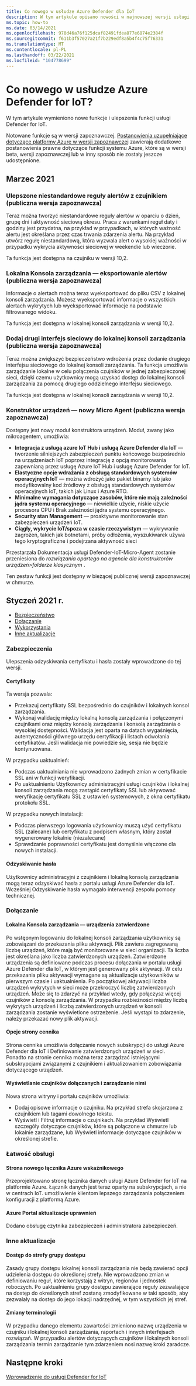 ```yaml
---
title: Co nowego w usłudze Azure Defender dla IoT
description: W tym artykule opisano nowości w najnowszej wersji usługi Defender for IoT.
ms.topic: how-to
ms.date: 03/14/2021
ms.openlocfilehash: 970d46a76f125dcaf82491fdea877e6874e2384f
ms.sourcegitcommit: f611b3f57027a21f7b229edf8a5b4f4c75f76331
ms.translationtype: MT
ms.contentlocale: pl-PL
ms.lasthandoff: 03/22/2021
ms.locfileid: "104778699"
---
```

# <a name="whats-new-in-azure-defender-for-iot"></a>Co nowego w usłudze Azure Defender for IoT?

W tym artykule wymieniono nowe funkcje i ulepszenia funkcji usługi Defender for IoT.

Notowane funkcje są w wersji zapoznawczej. [Postanowienia uzupełniające dotyczące platformy Azure w wersji zapoznawczej](https://azure.microsoft.com/support/legal/preview-supplemental-terms/) zawierają dodatkowe postanowienia prawne dotyczące funkcji systemu Azure, które są w wersji beta, wersji zapoznawczej lub w inny sposób nie zostały jeszcze udostępnione.
## <a name="march-2021"></a>Marzec 2021

### <a name="sensor---enhanced-custom-alert-rules-public-preview"></a>Ulepszone niestandardowe reguły alertów z czujnikiem (publiczna wersja zapoznawcza)

Teraz można tworzyć niestandardowe reguły alertów w oparciu o dzień, grupę dni i aktywność sieciową okresu.  Praca z warunkami reguł daty i godziny jest przydatna, na przykład w przypadkach, w których ważność alertu jest określana przez czas trwania zdarzenia alertu. Na przykład utwórz regułę niestandardową, która wyzwala alert o wysokiej ważności w przypadku wykrycia aktywności sieciowej w weekendie lub wieczorie.

Ta funkcja jest dostępna na czujniku w wersji 10,2.

### <a name="on-premises-management-console---export-alerts-public-preview"></a>Lokalna Konsola zarządzania — eksportowanie alertów (publiczna wersja zapoznawcza)

Informacje o alertach można teraz wyeksportować do pliku CSV z lokalnej konsoli zarządzania. Możesz wyeksportować informacje o wszystkich alertach wykrytych lub wyeksportować informacje na podstawie filtrowanego widoku.

Ta funkcja jest dostępna w lokalnej konsoli zarządzania w wersji 10,2.

### <a name="add-second-network-interface-to-on-premises-management-console-public-preview"></a>Dodaj drugi interfejs sieciowy do lokalnej konsoli zarządzania (publiczna wersja zapoznawcza)

Teraz można zwiększyć bezpieczeństwo wdrożenia przez dodanie drugiego interfejsu sieciowego do lokalnej konsoli zarządzania. Ta funkcja umożliwia zarządzanie lokalne w celu połączenia czujników w jednej zabezpieczonej sieci, dzięki czemu użytkownicy mogą uzyskać dostęp do lokalnej konsoli zarządzania za pomocą drugiego oddzielnego interfejsu sieciowego.

Ta funkcja jest dostępna w lokalnej konsoli zarządzania w wersji 10,2.
### <a name="device-builder---new-micro-agent-public-preview"></a>Konstruktor urządzeń — nowy Micro Agent (publiczna wersja zapoznawcza)

Dostępny jest nowy moduł konstruktora urządzeń. Moduł, zwany jako mikroagentem, umożliwia:

- **Integracja z usługą azure IoT Hub i usługą Azure Defender dla IoT** — tworzenie silniejszych zabezpieczeń punktu końcowego bezpośrednio na urządzeniach IoT poprzez integrację z opcją monitorowania zapewnianą przez usługę Azure IoT Hub i usługę Azure Defender for IoT.
- **Elastyczne opcje wdrażania z obsługą standardowych systemów operacyjnych IoT** — można wdrożyć jako pakiet binarny lub jako modyfikowalny kod źródłowy z obsługą standardowych systemów operacyjnych IoT, takich jak Linux i Azure RTO.
- **Minimalne wymagania dotyczące zasobów, które nie mają zależności jądra systemu operacyjnego** — niewielkie użycie, niskie użycie procesora CPU i Brak zależności jądra systemu operacyjnego.
- **Security stan Management** — proaktywne monitorowanie stan zabezpieczeń urządzeń IoT.
- **Ciągły, wykrycie IoT/spoza w czasie rzeczywistym** — wykrywanie zagrożeń, takich jak botnetami, próby odłożenia, wyszukiwarek używa tego kryptograficzne i podejrzana aktywność sieci

Przestarzała Dokumentacja usługi Defender-IoT-Micro-Agent zostanie przeniesiona do *rozwiązania opartego na agencie dla konstruktorów urządzeń>folderze klasycznym* .

Ten zestaw funkcji jest dostępny w bieżącej publicznej wersji zapoznawczej w chmurze.

## <a name="january-2021"></a>Styczeń 2021 r.

- [Bezpieczeństwo](#security)
- [Dołączanie](#onboarding)
- [Wykorzystania](#usability)
- [Inne aktualizacje](#other-updates)
### <a name="security"></a>Zabezpieczenia

Ulepszenia odzyskiwania certyfikatu i hasła zostały wprowadzone do tej wersji.

#### <a name="certificates"></a>Certyfikaty
  
Ta wersja pozwala:

- Przekazuj certyfikaty SSL bezpośrednio do czujników i lokalnych konsol zarządzania.
- Wykonaj walidację między lokalną konsolą zarządzania i połączonymi czujnikami oraz między konsolą zarządzania i konsolą zarządzania o wysokiej dostępności. Walidacja jest oparta na datach wygaśnięcia, autentyczności głównego urzędu certyfikacji i listach odwołania certyfikatów.  Jeśli walidacja nie powiedzie się, sesja nie będzie kontynuowana.

W przypadku uaktualnień:

- Podczas uaktualniania nie wprowadzono żadnych zmian w certyfikacie SSL ani w funkcji weryfikacji.
- Po uaktualnieniu Użytkownicy administracyjni usługi czujników i lokalnej konsoli zarządzania mogą zastąpić certyfikaty SSL lub aktywować weryfikację certyfikatu SSL z ustawień systemowych, z okna certyfikatu protokołu SSL.  

W przypadku nowych instalacji:

- Podczas pierwszego logowania użytkownicy muszą użyć certyfikatu SSL (zalecane) lub certyfikatu z podpisem własnym, który został wygenerowany lokalnie (niezalecane)
- Sprawdzanie poprawności certyfikatu jest domyślnie włączone dla nowych instalacji.

#### <a name="password-recovery"></a>Odzyskiwanie hasła
  
Użytkownicy administracyjni z czujnikiem i lokalną konsolą zarządzania mogą teraz odzyskiwać hasła z portalu usługi Azure Defender dla IoT. Wcześniej Odzyskiwanie hasła wymagało interwencji zespołu pomocy technicznej.

### <a name="onboarding"></a>Dołączanie

#### <a name="on-premises-management-console---committed-devices"></a>Lokalna Konsola zarządzania — urządzenia zatwierdzone

Po wstępnym logowaniu do lokalnej konsoli zarządzania użytkownicy są zobowiązani do przekazania pliku aktywacji. Plik zawiera zagregowaną liczbę urządzeń, które mają być monitorowane w sieci organizacji. Ta liczba jest określana jako liczba zatwierdzonych urządzeń.
Zatwierdzone urządzenia są definiowane podczas procesu dołączania w portalu usługi Azure Defender dla IoT, w którym jest generowany plik aktywacji.
W celu przekazania pliku aktywacji wymagane są aktualizacje użytkowników w pierwszym czasie i uaktualnienia.
Po początkowej aktywacji liczba urządzeń wykrytych w sieci może przekroczyć liczbę zatwierdzonych urządzeń. Może się to zdarzyć na przykład wtedy, gdy połączysz więcej czujników z konsolą zarządzania. W przypadku rozbieżności między liczbą wykrytych urządzeń i liczbą zatwierdzonych urządzeń w konsoli zarządzania zostanie wyświetlone ostrzeżenie. Jeśli wystąpi to zdarzenie, należy przekazać nowy plik aktywacji.

#### <a name="pricing-page-options"></a>Opcje strony cennika

Strona cennika umożliwia dołączanie nowych subskrypcji do usługi Azure Defender dla IoT i Definiowanie zatwierdzonych urządzeń w sieci.  
Ponadto na stronie cennika można teraz zarządzać istniejącymi subskrypcjami związanymi z czujnikiem i aktualizowaniem zobowiązania dotyczącego urządzeń.

#### <a name="view-and-manage-onboarded-sensors"></a>Wyświetlanie czujników dołączanych i zarządzanie nimi

Nowa strona witryny i portalu czujników umożliwia:

- Dodaj opisowe informacje o czujniku. Na przykład strefa skojarzona z czujnikiem lub tagami dowolnego tekstu.
- Wyświetl i Filtruj informacje o czujnikach. Na przykład Wyświetl szczegóły dotyczące czujników, które są połączone w chmurze lub lokalnie zarządzane, lub Wyświetl informacje dotyczące czujników w określonej strefie.  

### <a name="usability"></a>Łatwość obsługi

#### <a name="azure-sentinel-new-connector-page"></a>Strona nowego łącznika Azure wskaźnikowego

Przeprojektowano stronę łącznika danych usługi Azure Defender for IoT na platformie Azure. Łącznik danych jest teraz oparty na subskrypcjach, a nie w centrach IoT. umożliwienie klientom lepszego zarządzania połączeniem konfiguracji z platformą Azure.

#### <a name="azure-portal-permission-updates"></a>Azure Portal aktualizacje uprawnień  

Dodano obsługę czytnika zabezpieczeń i administratora zabezpieczeń.

### <a name="other-updates"></a>Inne aktualizacje

#### <a name="access-group---zone-permissions"></a>Dostęp do strefy grupy dostępu
  
Zasady grupy dostępu lokalnej konsoli zarządzania nie będą zawierać opcji udzielenia dostępu do określonej strefy. Nie wprowadzono zmian w definiowaniu reguł, które korzystają z witryn, regionów i jednostek roboczych.   Po uaktualnieniu grupy dostępu zawierające reguły zezwalające na dostęp do określonych stref zostaną zmodyfikowane w taki sposób, aby zezwalały na dostęp do jego lokacji nadrzędnej, w tym wszystkich jej stref.

#### <a name="terminology-changes"></a>Zmiany terminologii

W przypadku danego elementu zawartości zmieniono nazwę urządzenia w czujniku i lokalnej konsoli zarządzania, raportach i innych interfejsach rozwiązań.
W przypadku alertów dotyczących czujników i lokalnych konsoli zarządzania termin zarządzanie tym zdarzeniem nosi nazwę kroki zaradcze.

## <a name="next-steps"></a>Następne kroki

[Wprowadzenie do usługi Defender for IoT](getting-started.md)
